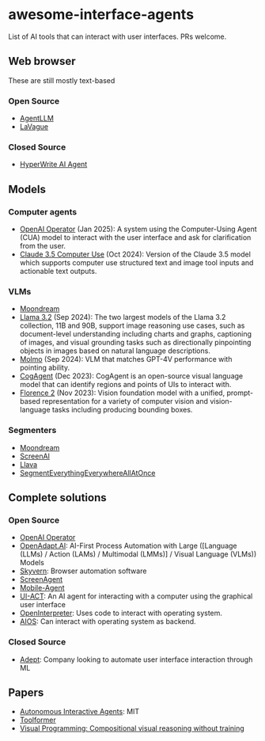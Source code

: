 # awesome-interface-agents
List of AI tools that can interact with user interfaces. PRs welcome.

## Web browser
These are still mostly text-based
### Open Source
* [AgentLLM](https://github.com/idosal/AgentLLM)
* [LaVague](https://github.com/lavague-ai/LaVague)

### Closed Source
* [HyperWrite AI Agent](https://www.hyperwriteai.com/personal-assistant)

## Models
### Computer agents
* [OpenAI Operator](https://operator.chatgpt.com/) (Jan 2025): A system using the Computer-Using Agent (CUA) model to interact with the user interface and ask for clarification from the user.
* [Claude 3.5 Computer Use](https://docs.anthropic.com/en/docs/build-with-claude/computer-use) (Oct 2024): Version of the Claude 3.5 model which supports computer use structured text and image tool inputs and actionable text outputs. 

### VLMs
* [Moondream](https://moondream.ai/)
* [Llama 3.2](https://github.com/meta-llama/llama-models/blob/main/models/llama3_2/MODEL_CARD_VISION.md) (Sep 2024): The two largest models of the Llama 3.2 collection, 11B and 90B, support image reasoning use cases, such as document-level understanding including charts and graphs, captioning of images, and visual grounding tasks such as directionally pinpointing objects in images based on natural language descriptions.
* [Molmo](https://molmo.allenai.org/blog) (Sep 2024): VLM that matches GPT-4V performance with pointing ability.
* [CogAgent](https://github.com/THUDM/CogVLM/tree/main?tab=readme-ov-file#introduction-to-cogagent) (Dec 2023): CogAgent is an open-source visual language model that can identify regions and points of UIs to interact with.
* [Florence 2](https://arxiv.org/abs/2311.06242) (Nov 2023): Vision foundation model with a unified, prompt-based representation for a variety of computer vision and vision-language tasks including producing bounding boxes.

### Segmenters
* [Moondream](https://moondream.ai/)
* [ScreenAI](https://research.google/blog/screenai-a-visual-language-model-for-ui-and-visually-situated-language-understanding/)
* [Llava](https://llava-vl.github.io/)
* [SegmentEverythingEverywhereAllAtOnce](https://github.com/UX-Decoder/Segment-Everything-Everywhere-All-At-Once)

## Complete solutions
### Open Source
* [OpenAI Operator](https://operator.chatgpt.com/)
* [OpenAdapt.AI](https://openadapt.ai/): AI-First Process Automation with Large ([Language (LLMs) / Action (LAMs) / Multimodal (LMMs)] / Visual Language (VLMs)) Models
* [Skyvern](https://github.com/skyvern-ai/skyvern): Browser automation software
* [ScreenAgent](https://github.com/niuzaisheng/ScreenAgent)
* [Mobile-Agent](https://ar5iv.labs.arxiv.org/html/2401.16158v1)
* [UI-ACT](https://github.com/TobiasNorlund/UI-Act): An AI agent for interacting with a computer using the graphical user interface
* [OpenInterpreter](https://github.com/OpenInterpreter/open-interpreter): Uses code to interact with operating system.
* [AIOS](https://github.com/agiresearch/AIOS): Can interact with operating system as backend.

### Closed Source
* [Adept](https://adept.ai): Company looking to automate user interface interaction through ML

## Papers
* [Autonomous Interactive Agents](https://web.media.mit.edu/~lieber/Lieberary/Letizia/AIA/AIA.html): MIT
* [Toolformer](https://arxiv.org/abs/2302.04761)
* [Visual Programming: Compositional visual reasoning without training](https://openaccess.thecvf.com/content/CVPR2023/papers/Gupta_Visual_Programming_Compositional_Visual_Reasoning_Without_Training_CVPR_2023_paper.pdf)
